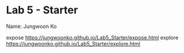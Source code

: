 # Lab 5 - Starter
Name: Jungwoon Ko

expose
https://jungwoonko.github.io/Lab5_Starter/expose.html
explore
https://jungwoonko.github.io/Lab5_Starter/explore.html
